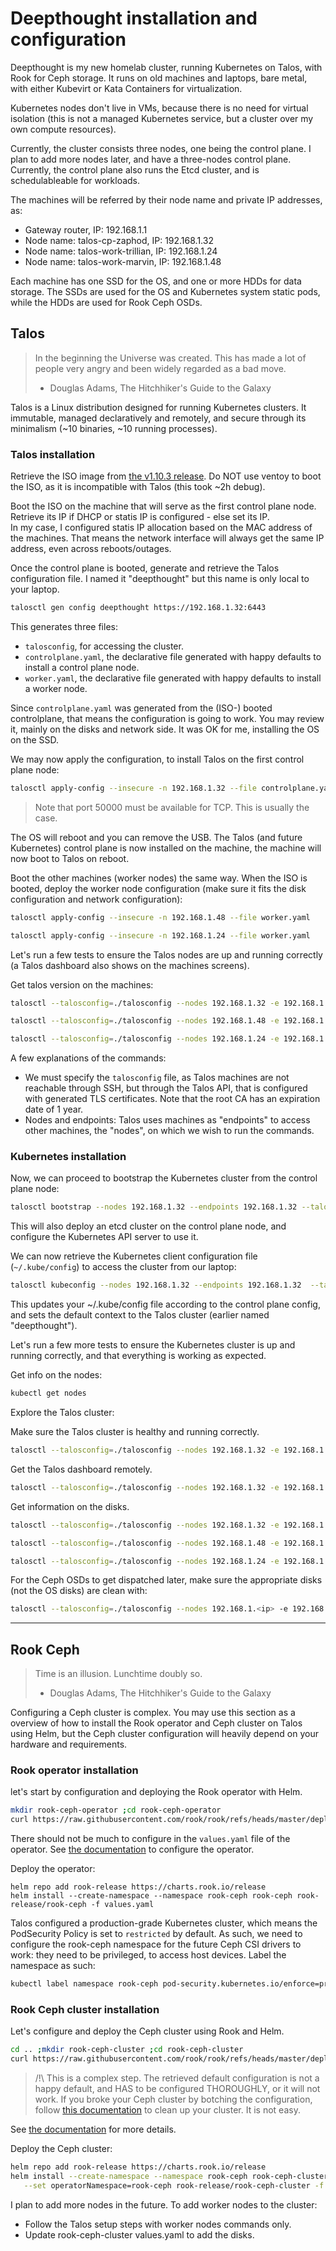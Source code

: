 # Deepthought installation and configuration

Deepthought is my new homelab cluster, running Kubernetes on Talos, with Rook for Ceph storage. It runs on old machines and laptops, bare metal, with either Kubevirt or Kata Containers for virtualization.

Kubernetes nodes don't live in VMs, because there is no need for virtual isolation (this is not a managed Kubernetes service, but a cluster over my own compute resources).

Currently, the cluster consists three nodes, one being the control plane. I plan to add more nodes later, and have a three-nodes control plane. Currently, the control plane also runs the Etcd cluster, and is schedulableable for workloads.

The machines will be referred by their node name and private IP addresses, as:

- Gateway router, IP: 192.168.1.1
- Node name: talos-cp-zaphod, IP: 192.168.1.32
- Node name: talos-work-trillian, IP: 192.168.1.24
- Node name: talos-work-marvin, IP: 192.168.1.48

Each machine has one SSD for the OS, and one or more HDDs for data storage. The SSDs are used for the OS and Kubernetes system static pods, while the HDDs are used for Rook Ceph OSDs.

## Talos

> In the beginning the Universe was created. This has made a lot of people very angry and been widely regarded as a bad move.
> - Douglas Adams, The Hitchhiker's Guide to the Galaxy

Talos is a Linux distribution designed for running Kubernetes clusters. It immutable, managed declaratively and remotely, and secure through its minimalism (~10 binaries, ~10 running processes).

### Talos installation

Retrieve the ISO image from [the v1.10.3 release](https://github.com/siderolabs/talos/releases/download/v1.10.3/metal-amd64.iso). Do NOT use ventoy to boot the ISO, as it is incompatible with Talos (this took ~2h debug).

Boot the ISO on the machine that will serve as the first control plane node. Retrieve its IP if DHCP or statis IP is configured - else set its IP.  
In my case, I configured statis IP allocation based on the MAC address of the machines. That means the network interface will always get the same IP address, even across reboots/outages.

Once the control plane is booted, generate and retrieve the Talos configuration file. I named it "deepthought" but this name is only local to your laptop.

```bash
talosctl gen config deepthought https://192.168.1.32:6443
```

This generates three files:
- `talosconfig`, for accessing the cluster.
- `controlplane.yaml`, the declarative file generated with happy defaults to install a control plane node.
- `worker.yaml`, the declarative file generated with happy defaults to install a worker node.

Since `controlplane.yaml` was generated from the (ISO-) booted controlplane, that means the configuration is going to work. You may review it, mainly on the disks and network side. It was OK for me, installing the OS on the SSD.

We may now apply the configuration, to install Talos on the first control plane node:

```bash
talosctl apply-config --insecure -n 192.168.1.32 --file controlplane.yaml
```

> Note that port 50000 must be available for TCP. This is usually the case.

The OS will reboot and you can remove the USB. The Talos (and future Kubernetes) control plane is now installed on the machine, the machine will now boot to Talos on reboot.

Boot the other machines (worker nodes) the same way. When the ISO is booted, deploy the worker node configuration (make sure it fits the disk configuration and network configuration):

```bash
talosctl apply-config --insecure -n 192.168.1.48 --file worker.yaml
```

```bash
talosctl apply-config --insecure -n 192.168.1.24 --file worker.yaml
```

Let's run a few tests to ensure the Talos nodes are up and running correctly (a Talos dashboard also shows on the machines screens).

Get talos version on the machines:

```bash
talosctl --talosconfig=./talosconfig --nodes 192.168.1.32 -e 192.168.1.32 version
```

```bash
talosctl --talosconfig=./talosconfig --nodes 192.168.1.48 -e 192.168.1.48 version
```

```bash
talosctl --talosconfig=./talosconfig --nodes 192.168.1.24 -e 192.168.1.24 version
```

A few explanations of the commands:

- We must specify the `talosconfig` file, as Talos machines are not reachable through SSH, but through the Talos API, that is configured with generated TLS certificates. Note that the root CA has an expiration date of 1 year.
- Nodes and endpoints: Talos uses machines as "endpoints" to access other machines, the "nodes", on which we wish to run the commands.

### Kubernetes installation

Now, we can proceed to bootstrap the Kubernetes cluster from the control plane node:

```bash
talosctl bootstrap --nodes 192.168.1.32 --endpoints 192.168.1.32 --talosconfig=./talosconfig
```

This will also deploy an etcd cluster on the control plane node, and configure the Kubernetes API server to use it.

We can now retrieve the Kubernetes client configuration file (`~/.kube/config`) to access the cluster from our laptop:

```bash
talosctl kubeconfig --nodes 192.168.1.32 --endpoints 192.168.1.32  --talosconfig=./talosconfig
```

This updates your ~/.kube/config file according to the control plane config, and sets the default context to the Talos cluster (earlier named "deepthought").

Let's run a few more tests to ensure the Kubernetes cluster is up and running correctly, and that everything is working as expected.

Get info on the nodes:

```bash
kubectl get nodes
```

Explore the Talos cluster:

Make sure the Talos cluster is healthy and running correctly.

```bash
talosctl --talosconfig=./talosconfig --nodes 192.168.1.32 -e 192.168.1.32 health
```

Get the Talos dashboard remotely.

```bash
talosctl --talosconfig=./talosconfig --nodes 192.168.1.32 -e 192.168.1.32 dashboard
```

Get information on the disks.

```bash
talosctl --talosconfig=./talosconfig --nodes 192.168.1.32 -e 192.168.1.32 get disks
```

```bash
talosctl --talosconfig=./talosconfig --nodes 192.168.1.48 -e 192.168.1.48 get disks
```

```bash
talosctl --talosconfig=./talosconfig --nodes 192.168.1.24 -e 192.168.1.24 get disks
```

For the Ceph OSDs to get dispatched later, make sure the appropriate disks (not the OS disks) are clean with:

```bash
talosctl --talosconfig=./talosconfig --nodes 192.168.1.<ip> -e 192.168.1.<ip> wipe disk <device name>
```

---

## Rook Ceph

> Time is an illusion. Lunchtime doubly so.
> - Douglas Adams, The Hitchhiker's Guide to the Galaxy

Configuring a Ceph cluster is complex. You may use this section as a overview of how to install the Rook operator and Ceph cluster on Talos using Helm, but the Ceph cluster configuration will heavily depend on your hardware and requirements.

### Rook operator installation

let's start by configuration and deploying the Rook operator with Helm.

```bash
mkdir rook-ceph-operator ;cd rook-ceph-operator
curl https://raw.githubusercontent.com/rook/rook/refs/heads/master/deploy/charts/rook-ceph/values.yaml > ./values.yaml
```

There should not be much to configure in the `values.yaml` file of the operator. See [the documentation](https://rook.io/docs/rook/latest/Helm-Charts/operator-chart/#configuration) to configure the operator.

Deploy the operator:

```
helm repo add rook-release https://charts.rook.io/release
helm install --create-namespace --namespace rook-ceph rook-ceph rook-release/rook-ceph -f values.yaml
```

Talos configured a production-grade Kubernetes cluster, which means the PodSecurity Policy is set to `restricted` by default. As such, we need to configure the rook-ceph namespace for the future Ceph CSI drivers to work: they need to be privileged, to access host devices. Label the namespace as such:

```bash
kubectl label namespace rook-ceph pod-security.kubernetes.io/enforce=privileged
```

### Rook Ceph cluster installation

Let's configure and deploy the Ceph cluster using Rook and Helm.

```bash
cd .. ;mkdir rook-ceph-cluster ;cd rook-ceph-cluster
curl https://raw.githubusercontent.com/rook/rook/refs/heads/master/deploy/charts/rook-ceph-cluster/values.yaml > ./values.yaml
```

> /!\ This is a complex step. The retrieved default configuration is not a happy default, and HAS to be configured THOROUGHLY, or it will not work.
> If you broke your Ceph cluster by botching the configuration, follow [this documentation](https://rook.io/docs/rook/latest/Getting-Started/ceph-teardown/) to clean up your cluster. It is not easy.

See [the documentation](https://rook.io/docs/rook/latest/Helm-Charts/ceph-cluster-chart/#installing) for more details.

Deploy the Ceph cluster:

```bash
helm repo add rook-release https://charts.rook.io/release
helm install --create-namespace --namespace rook-ceph rook-ceph-cluster \
   --set operatorNamespace=rook-ceph rook-release/rook-ceph-cluster -f values.yaml
```

I plan to add more nodes in the future. To add worker nodes to the cluster:

- Follow the Talos setup steps with worker nodes commands only.
- Update rook-ceph-cluster values.yaml to add the disks.

